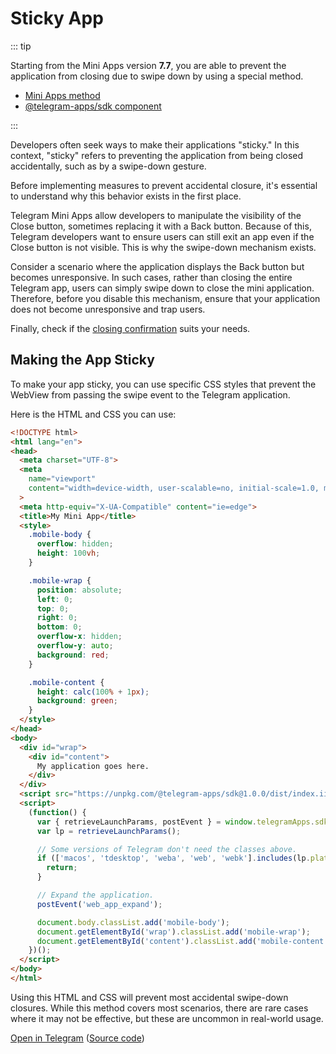 # Sticky App

::: tip

Starting from the Mini Apps version **7.7**, you are able to prevent the application from
closing due to swipe down by using a special method.

- [Mini Apps method](methods.md#web-app-setup-swipe-behavior)
- [@telegram-apps/sdk component](../packages/telegram-apps-sdk/components/swipe-behavior.md)

:::

Developers often seek ways to make their applications "sticky." In this context, "sticky" refers to
preventing the application from being closed accidentally, such as by a swipe-down gesture.

Before implementing measures to prevent accidental closure, it's essential to understand why this
behavior exists in the first place.

Telegram Mini Apps allow developers to manipulate the visibility of the Close button, sometimes
replacing it with a Back button. Because of this, Telegram developers want to ensure users can still
exit an app even if the Close button is not visible. This is why the swipe-down mechanism exists.

Consider a scenario where the application displays the Back button but becomes unresponsive. In such
cases, rather than closing the entire Telegram app, users can simply swipe down to close the mini
application. Therefore, before you disable this mechanism, ensure that your application does not
become unresponsive and trap users.

Finally, check if the [closing confirmation](./closing-behavior.md) suits your needs.

## Making the App Sticky

To make your app sticky, you can use specific CSS styles that prevent the WebView from passing the
swipe event to the Telegram application.

Here is the HTML and CSS you can use:

```html
<!DOCTYPE html>
<html lang="en">
<head>
  <meta charset="UTF-8">
  <meta
    name="viewport"
    content="width=device-width, user-scalable=no, initial-scale=1.0, maximum-scale=1.0, minimum-scale=1.0"
  >
  <meta http-equiv="X-UA-Compatible" content="ie=edge">
  <title>My Mini App</title>
  <style>
    .mobile-body {
      overflow: hidden;
      height: 100vh;
    }

    .mobile-wrap {
      position: absolute;
      left: 0;
      top: 0;
      right: 0;
      bottom: 0;
      overflow-x: hidden;
      overflow-y: auto;
      background: red;
    }

    .mobile-content {
      height: calc(100% + 1px);
      background: green;
    }
  </style>
</head>
<body>
  <div id="wrap">
    <div id="content">
      My application goes here.
    </div>
  </div>
  <script src="https://unpkg.com/@telegram-apps/sdk@1.0.0/dist/index.iife.js"></script>
  <script>
    (function() {
      var { retrieveLaunchParams, postEvent } = window.telegramApps.sdk;
      var lp = retrieveLaunchParams();

      // Some versions of Telegram don't need the classes above.
      if (['macos', 'tdesktop', 'weba', 'web', 'webk'].includes(lp.platform)) {
        return;
      }

      // Expand the application.
      postEvent('web_app_expand');

      document.body.classList.add('mobile-body');
      document.getElementById('wrap').classList.add('mobile-wrap');
      document.getElementById('content').classList.add('mobile-content');
    })();
  </script>
</body>
</html>
```

Using this HTML and CSS will prevent most accidental swipe-down closures. While this method covers
most scenarios, there are rare cases where it may not be effective, but these are uncommon in
real-world usage.

[Open in Telegram](https://t.me/tmajsbot/sticky_app) ([Source code](https://github.com/Telegram-Mini-Apps/sticky-app/blob/master/dist/index.html))
